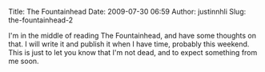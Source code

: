 Title: The Fountainhead
Date: 2009-07-30 06:59
Author: justinnhli
Slug: the-fountainhead-2

I'm in the middle of reading The Fountainhead, and have some thoughts on
that. I will write it and publish it when I have time, probably this
weekend. This is just to let you know that I'm not dead, and to expect
something from me soon.

